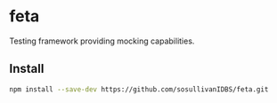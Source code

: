 # feta
Testing framework providing mocking capabilities.

## Install
```bash
npm install --save-dev https://github.com/sosullivanIDBS/feta.git
```